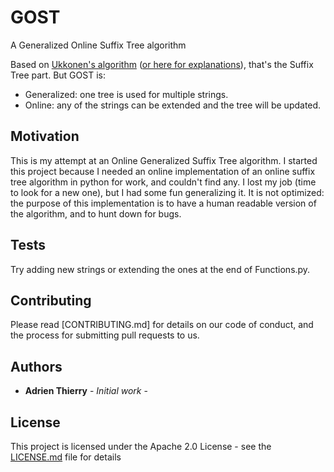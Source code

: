 # GOST
A Generalized Online Suffix Tree algorithm

Based on [Ukkonen's algorithm](https://www.cs.helsinki.fi/u/ukkonen/SuffixT1withFigs.pdf) ([or here for explanations](https://stackoverflow.com/questions/9452701/ukkonens-suffix-tree-algorithm-in-plain-english)), that's the Suffix Tree part. But GOST is:
* Generalized: one tree is used for multiple strings.
* Online: any of the strings can be extended and the tree will be updated.

## Motivation

This is my attempt at an Online Generalized Suffix Tree algorithm.
I started this project because I needed an online implementation of an online suffix tree algorithm in python for work, and couldn't find any. I lost my job (time to look for a new one), but I had some fun generalizing it.
It is not optimized: the purpose of this implementation is to have a human readable version of the algorithm, and to hunt down for bugs.

## Tests

Try adding new strings or extending the ones at the end of Functions.py.

## Contributing

Please read [CONTRIBUTING.md] for details on our code of conduct, and the process for submitting pull requests to us.

## Authors

* **Adrien Thierry** - *Initial work* -

## License

This project is licensed under the Apache 2.0 License - see the [LICENSE.md](LICENSE.md) file for details
